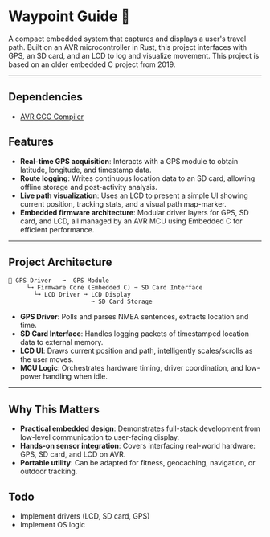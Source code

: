 # Waypoint Guide 🚁

A compact embedded system that captures and displays a user's travel path. Built on an AVR microcontroller in Rust, this project interfaces with GPS, an SD card, and an LCD to log and visualize movement.
This project is based on an older embedded C project from 2019.

---

## Dependencies

- [AVR GCC Compiler](https://www.microchip.com/en-us/tools-resources/develop/microchip-studio/gcc-compilers)

## Features

- **Real-time GPS acquisition**: Interacts with a GPS module to obtain latitude, longitude, and timestamp data.
- **Route logging**: Writes continuous location data to an SD card, allowing offline storage and post-activity analysis.
- **Live path visualization**: Uses an LCD to present a simple UI showing current position, tracking stats, and a visual path map-marker.
- **Embedded firmware architecture**: Modular driver layers for GPS, SD card, and LCD, all managed by an AVR MCU using Embedded C for efficient performance.

---

## Project Architecture

```
🔐 GPS Driver   ➞  GPS Module
     └➞ Firmware Core (Embedded C) ➞ SD Card Interface
       └➞ LCD Driver ➞ LCD Display
                       ➞ SD Card Storage
```

- **GPS Driver**: Polls and parses NMEA sentences, extracts location and time.
- **SD Card Interface**: Handles logging packets of timestamped location data to external memory.
- **LCD UI**: Draws current position and path, intelligently scales/scrolls as the user moves.
- **MCU Logic**: Orchestrates hardware timing, driver coordination, and low-power handling when idle.

---

## Why This Matters

- **Practical embedded design**: Demonstrates full-stack development from low-level communication to user-facing display.
- **Hands-on sensor integration**: Covers interfacing real-world hardware: GPS, SD card, and LCD on AVR.
- **Portable utility**: Can be adapted for fitness, geocaching, navigation, or outdoor tracking.

## Todo

- Implement drivers (LCD, SD card, GPS)
- Implement OS logic
